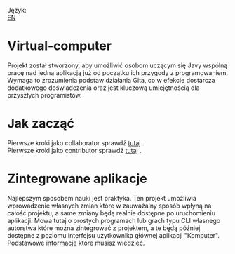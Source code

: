 Język: <br>
[EN](../README.md)

# Virtual-computer

Projekt został stworzony, aby umożliwić osobom uczącym się Javy wspólną pracę nad jedną aplikacją już od początku ich przygody z programowaniem. <br>
Wymaga to zrozumienia podstaw działania Gita, co w efekcie dostarcza dodatkowego doświadczenia oraz jest kluczową umiejętnością dla przyszłych programistów.

#  Jak zacząć

Pierwsze kroki jako collaborator sprawdź [tutaj](instructions/howToStart/collaboratorHowToStart-pl.md) . <br>
Pierwsze kroki jako contributor sprawdź [tutaj](instructions/howToStart/contributorHowToStart-pl.md) .

# Zintegrowane aplikacje

Najlepszym sposobem nauki jest praktyka. Ten projekt umożliwia wprowadzenie własnych zmian które w zauważalny sposób wpłyną na całość projektu, a same
zmiany będą realnie dostępne po uruchomieniu aplikacji. Mowa tutaj o prostych programach lub grach typu CLI własnego autorstwa które można zintegrować
z projektem, a te będą później dostępne z poziomu interfejsu użytkownika głównej aplikacji "Komputer". 
Podstawowe [informacje](instructions/inAppPrograms/inAppInterfaces-pl.md) które musisz wiedzieć.
